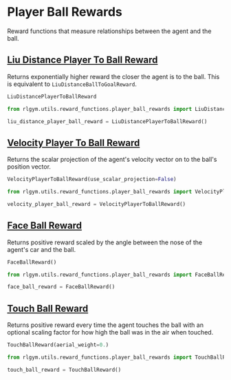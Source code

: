# Player Ball Rewards

Reward functions that measure relationships between the agent and the ball.

## [Liu Distance Player To Ball Reward](https://github.com/lucas-emery/rocket-league-gym/blob/7f07bfa980b84eea11627939dd7d7b1689efcfa7/rlgym/utils/reward_functions/common_rewards/player_ball_rewards.py#L8)

Returns exponentially higher reward the closer the agent is to the ball. This is equivalent to `LiuDistanceBallToGoalReward`.

```python
LiuDistancePlayerToBallReward
```

```python
from rlgym.utils.reward_functions.player_ball_rewards import LiuDistancePlayerToBallReward

liu_distance_player_ball_reward = LiuDistancePlayerToBallReward()
```

## [Velocity Player To Ball Reward](https://github.com/lucas-emery/rocket-league-gym/blob/7f07bfa980b84eea11627939dd7d7b1689efcfa7/rlgym/utils/reward_functions/common_rewards/player_ball_rewards.py#L18)

Returns the scalar projection of the agent's velocity vector on to the ball's position vector.

```python
VelocityPlayerToBallReward(use_scalar_projection=False)
```

```python
from rlgym.utils.reward_functions.player_ball_rewards import VelocityPlayerToBallReward

velocity_player_ball_reward = VelocityPlayerToBallReward()
```

## [Face Ball Reward](https://github.com/lucas-emery/rocket-league-gym/blob/7f07bfa980b84eea11627939dd7d7b1689efcfa7/rlgym/utils/reward_functions/common_rewards/player_ball_rewards.py#L42)

Returns positive reward scaled by the angle between the nose of the agent's car and the ball.

```python
FaceBallReward()
```

```python
from rlgym.utils.reward_functions.player_ball_rewards import FaceBallReward

face_ball_reward = FaceBallReward()
```

## [Touch Ball Reward](https://github.com/lucas-emery/rocket-league-gym/blob/7f07bfa980b84eea11627939dd7d7b1689efcfa7/rlgym/utils/reward_functions/common_rewards/player_ball_rewards.py#L52)

Returns positive reward every time the agent touches the ball with an optional scaling factor for how high the ball was in the air when touched.

```python
TouchBallReward(aerial_weight=0.)
```

```python
from rlgym.utils.reward_functions.player_ball_rewards import TouchBallReward

touch_ball_reward = TouchBallReward()
```
